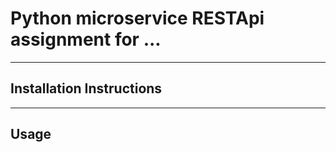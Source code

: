 # Python microservice RESTApi assignment for ...

---

## Installation Instructions

---

## Usage






